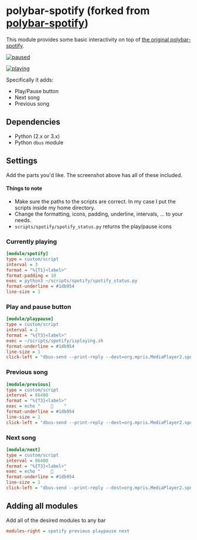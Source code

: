 # polybar-spotify (forked from [polybar-spotify](https://github.com/Jvanrhijn/polybar-spotify))
This module provides some basic interactivity on top of [the original polybar-spotify](https://github.com/Jvanrhijn/polybar-spotify).

[![paused](https://i.imgur.com/Wx4vHPr.png)](https://i.imgur.com/Wx4vHPr.png)

[![playing](https://i.imgur.com/wb8ASGo.png)](https://i.imgur.com/wb8ASGo.png)

Specifically it adds:
- Play/Pause button
- Next song
- Previous song

## Dependencies
- Python (2.x or 3.x)
- Python `dbus` module

## Settings
Add the parts you'd like. The screenshot above has all of these included.
#### Things to note
- Make sure the paths to the scripts are correct. In my case I put the scripts inside my home directory.
- Change the formatting, icons, padding, underline, intervals, ... to your needs.
- `scripts/spotify/spotify_status.py` returns the play/pause icons
### Currently playing
~~~ ini
[module/spotify]
type = custom/script
interval = 3
format = "%{T1}<label>"
format-padding = 10
exec = python3 ~/scripts/spotify/spotify_status.py
format-underline = #1db954
line-size = 1
~~~
### Play and pause button
~~~ ini
[module/playpause]
type = custom/script
interval = 2
format = "%{T3}<label>"
exec = ~/scripts/spotify/isplaying.sh
format-underline = #1db954
line-size = 1
click-left = "dbus-send --print-reply --dest=org.mpris.MediaPlayer2.spotify /org/mpris/MediaPlayer2 org.mpris.MediaPlayer2.Player.PlayPause"
~~~
### Previous song
~~~ ini
[module/previous]
type = custom/script
interval = 86400
format = "%{T3}<label>"
exec = echo "        "
format-underline = #1db954
line-size = 1
click-left = "dbus-send --print-reply --dest=org.mpris.MediaPlayer2.spotify /org/mpris/MediaPlayer2 org.mpris.MediaPlayer2.Player.Previous"
~~~
### Next song
~~~ ini
[module/next]
type = custom/script
interval = 86400
format = "%{T3}<label>"
exec = echo "        "
format-underline = #1db954
line-size = 1
click-left = "dbus-send --print-reply --dest=org.mpris.MediaPlayer2.spotify /org/mpris/MediaPlayer2 org.mpris.MediaPlayer2.Player.Next"
~~~
## Adding all modules
Add all of the desired modules to any bar
~~~ ini
modules-right = spotify previous playpause next
~~~